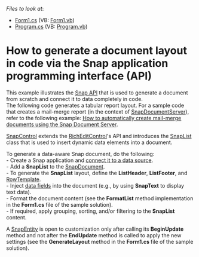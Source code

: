 <!-- default file list -->
*Files to look at*:

* [Form1.cs](./CS/Snap_API/Form1.cs) (VB: [Form1.vb](./VB/Snap_API/Form1.vb))
* [Program.cs](./CS/Snap_API/Program.cs) (VB: [Program.vb](./VB/Snap_API/Program.vb))
<!-- default file list end -->
# How to generate a document layout in code via the Snap application programming interface (API)


<p>This example illustrates the <a href="https://documentation.devexpress.com/#WindowsForms/CustomDocument14525"><u>Snap API</u></a> that is used to generate a document from scratch and connect it to data completely in code.<br />
The following code generates a tabular report layout. For a sample code that creates a mail-merge report (in the context of <a href="https://documentation.devexpress.com/#DocumentServer/clsDevExpressSnapSnapDocumentServertopic"><u>SnapDocumentServer</u></a>), refer to the following example: <a href="https://www.devexpress.com/Support/Center/CodeCentral/ViewExample.aspx?exampleId=E5078"><u>How to automatically create mail-merge documents using the Snap Document Server</u></a>.</p><p><a href="https://documentation.devexpress.com/#WindowsForms/clsDevExpressSnapSnapControltopic"><u>SnapControl</u></a> extends the <a href="https://documentation.devexpress.com/#WindowsForms/clsDevExpressXtraRichEditRichEditControltopic"><u>RichEditControl</u></a>'s API and introduces the <a href="http://documentation.devexpress.com/#WindowsForms/clsDevExpressSnapCoreAPISnapListtopic"><u>SnapList</u></a> class that is used to insert dynamic data elements into a document.</p><p>To generate a data-aware Snap document, do the following:<br />
- Create a Snap application and <a href="http://documentation.devexpress.com/#WindowsForms/CustomDocument16043"><u>connect it to a data source</u></a>.<br />
- Add a <strong>SnapList</strong> to the <a href="http://documentation.devexpress.com/#WindowsForms/clsDevExpressSnapCoreAPISnapDocumenttopic"><u>SnapDocument</u></a>.<br />
- To generate the <strong>SnapList</strong> layout, define the <strong>ListHeader</strong>, <strong>ListFooter</strong>, and <a href="http://documentation.devexpress.com/#WindowsForms/DevExpressSnapCoreAPISnapList_RowTemplatetopic"><u>RowTemplate</u></a>. <br />
- Inject <a href="http://documentation.devexpress.com/#WindowsForms/CustomDocument15559"><u>data fields</u></a> into the document (e.g., by using <strong>SnapText</strong> to display text data).<br />
- Format the document content (see the <strong>FormatList</strong> method implementation in the <strong>Form1.cs</strong> file of the sample solution).<br />
- If required, apply grouping, sorting, and/or filtering to the <strong>SnapList</strong> content.</p><p>A <a href="http://documentation.devexpress.com/#WindowsForms/clsDevExpressSnapCoreAPISnapEntitytopic"><u>SnapEntity</u></a> is open to customization only after calling its <strong>BeginUpdate</strong> method and not after the <strong>EndUpdate</strong> method is called to apply the new settings (see the <strong>GenerateLayout</strong> method in the <strong>Form1.cs </strong>file of the sample solution).</p>

<br/>


